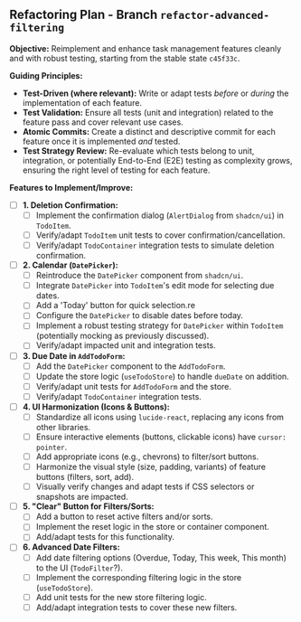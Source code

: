 ## Refactoring Plan - Branch `refactor-advanced-filtering`

**Objective:** Reimplement and enhance task management features cleanly and with robust testing, starting from the stable state `c45f33c`.

**Guiding Principles:**

- **Test-Driven (where relevant):** Write or adapt tests _before_ or _during_ the implementation of each feature.
- **Test Validation:** Ensure all tests (unit and integration) related to the feature pass and cover relevant use cases.
- **Atomic Commits:** Create a distinct and descriptive commit for each feature once it is implemented _and_ tested.
- **Test Strategy Review:** Re-evaluate which tests belong to unit, integration, or potentially End-to-End (E2E) testing as complexity grows, ensuring the right level of testing for each feature.

**Features to Implement/Improve:**

- [ ] **1. Deletion Confirmation:**
  - [ ] Implement the confirmation dialog (`AlertDialog` from `shadcn/ui`) in `TodoItem`.
  - [ ] Verify/adapt `TodoItem` unit tests to cover confirmation/cancellation.
  - [ ] Verify/adapt `TodoContainer` integration tests to simulate deletion confirmation.
- [ ] **2. Calendar (`DatePicker`):**
  - [ ] Reintroduce the `DatePicker` component from `shadcn/ui`.
  - [ ] Integrate `DatePicker` into `TodoItem`'s edit mode for selecting due dates.
  - [ ] Add a 'Today' button for quick selection.re
  - [ ] Configure the `DatePicker` to disable dates before today.
  - [ ] Implement a robust testing strategy for `DatePicker` within `TodoItem` (potentially mocking as previously discussed).
  - [ ] Verify/adapt impacted unit and integration tests.
- [ ] **3. Due Date in `AddTodoForm`:**
  - [ ] Add the `DatePicker` component to the `AddTodoForm`.
  - [ ] Update the store logic (`useTodoStore`) to handle `dueDate` on addition.
  - [ ] Verify/adapt unit tests for `AddTodoForm` and the store.
  - [ ] Verify/adapt `TodoContainer` integration tests.
- [ ] **4. UI Harmonization (Icons & Buttons):**
  - [ ] Standardize all icons using `lucide-react`, replacing any icons from other libraries.
  - [ ] Ensure interactive elements (buttons, clickable icons) have `cursor: pointer`.
  - [ ] Add appropriate icons (e.g., chevrons) to filter/sort buttons.
  - [ ] Harmonize the visual style (size, padding, variants) of feature buttons (filters, sort, add).
  - [ ] Visually verify changes and adapt tests if CSS selectors or snapshots are impacted.
- [ ] **5. "Clear" Button for Filters/Sorts:**
  - [ ] Add a button to reset active filters and/or sorts.
  - [ ] Implement the reset logic in the store or container component.
  - [ ] Add/adapt tests for this functionality.
- [ ] **6. Advanced Date Filters:**
  - [ ] Add date filtering options (Overdue, Today, This week, This month) to the UI (`TodoFilter`?).
  - [ ] Implement the corresponding filtering logic in the store (`useTodoStore`).
  - [ ] Add unit tests for the new store filtering logic.
  - [ ] Add/adapt integration tests to cover these new filters.
